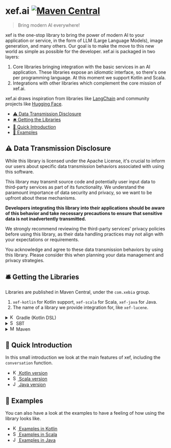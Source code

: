 # xef.ai [![Maven Central](https://img.shields.io/maven-central/v/com.xebia/xef-core?color=4caf50&label=latest%20release)](https://central.sonatype.com/artifact/com.xebia/xef-core)

> Bring modern AI everywhere!

xef is the one-stop library to bring the power of modern AI to your application or service,
in the form of LLM (Large Language Models), image generation, and many others.
Our goal is to make the move to this new world as simple as possible for the developer.
xef.ai is packaged in two layers:
1. Core libraries bringing integration with the basic services in an AI application. 
   These libraries expose an _idiomatic_ interface, so there's one per programming language.
   At this moment we support Kotlin and Scala.
2. Integrations with other libraries which complement the core mission of xef.ai.

xef.ai draws inspiration from libraries like [LangChain](https://docs.langchain.com/docs/)
and community projects like [Hugging Face](https://huggingface.co/).

<!-- TOC -->
* [⚠️ Data Transmission Disclosure](#-data-transmission-disclosure)
* [🛎️ Getting the Libraries](#-getting-the-libraries)
* [📖 Quick Introduction](#-quick-introduction)
* [🚀 Examples](#-examples)
<!-- TOC -->

## ⚠️ Data Transmission Disclosure

While this library is licensed under the Apache License, it's crucial
to inform our users about specific data transmission behaviors associated
with using this software.

This library may transmit source code and potentially user input data to
third-party services as part of its functionality. We understand the paramount
importance of data security and privacy, so we want to be upfront about these mechanisms.

**Developers integrating this library into their applications should be aware
of this behavior and take necessary precautions to ensure that sensitive data
is not inadvertently transmitted.**

We strongly recommend reviewing the third-party services' privacy policies
before using this library, as their data handling practices may not align with
your expectations or requirements.

You acknowledge and agree to these data transmission behaviors by using this
library. Please consider this when planning your data management and privacy
strategies.

## 🛎️ Getting the Libraries

Libraries are published in Maven Central, under the `com.xebia` group.

1. `xef-kotlin` for Kotlin support, `xef-scala` for Scala, `xef-java` for Java.
2. The name of a library we provide integration for, like `xef-lucene`.

<details>
<summary><img src="https://upload.wikimedia.org/wikipedia/commons/3/37/Kotlin_Icon_2021.svg" height="15px" alt="Kotlin logo"> Gradle (Kotlin DSL)</summary>

Libraries are published in Maven Central. You may need to  add that repository explicitly
in your build, if you haven't done it before.

```groovy
repositories { mavenCentral() }
```

Then add the library in the usual way.

```groovy
// In Gradle Kotlin 
dependencies {
    implementation("com.xebia:xef-kotlin:<version>")
}
```

We publish all libraries at once under the same version, so
[version catalogs](https://docs.gradle.org/current/userguide/platforms.html#sec:sharing-catalogs)
could be useful.

</details>

<details>
<summary><img src="https://www.scala-lang.org/resources/img/frontpage/scala-spiral.png" height="15px" alt="Scala logo"> SBT</summary>

```sbt
libraryDependencies += "com.xebia" %% "xef-scala" % "<version>"
```

> **Warning**
> `xef-scala` is currently only available for Scala 3, and depends on project [Loom](https://openjdk.org/projects/loom/),
> so you will need at least Java 20 to use the library.

</details>

<details>
<summary><img src="https://upload.wikimedia.org/wikipedia/commons/5/52/Apache_Maven_logo.svg" height="15px" alt="Maven logo"> Maven</summary>

Libraries are published in Maven Central. You may need to  add that repository explicitly
in your build, if you haven't done it before.

```xml
<dependency>
   <groupId>com.xebia</groupId>
   <artifactId>xef-java</artifactId>
   <version>x.x.x</version>
   <type>pom</type>
   <scope>runtime</scope>
</dependency>
```

</details>

## 📖 Quick Introduction

In this small introduction we look at the main features of xef, including the `conversation` function.

- [<img src="https://upload.wikimedia.org/wikipedia/commons/3/37/Kotlin_Icon_2021.svg" height="15px" alt="Kotlin logo"> Kotlin version](https://github.com/xebia-functional/xef/blob/main/docs/intro/kotlin.md)
- [<img src="https://www.scala-lang.org/resources/img/frontpage/scala-spiral.png" height="15px" alt="Scala logo"> Scala version](https://github.com/xebia-functional/xef/blob/main/docs/intro/scala.md)
- [<img src="https://upload.wikimedia.org/wikipedia/en/thumb/3/30/Java_programming_language_logo.svg/234px-Java_programming_language_logo.svg.png" height="15px" alt="Java logo"> Java version](https://github.com/xebia-functional/xef/blob/main/docs/intro/java.md)

## 🚀 Examples

You can also have a look at the examples to have a feeling of how using the library looks like.

- [<img src="https://upload.wikimedia.org/wikipedia/commons/3/37/Kotlin_Icon_2021.svg" height="15px" alt="Kotlin logo"> Examples in Kotlin](https://github.com/xebia-functional/xef/tree/main/examples/kotlin/src/main/kotlin/com/xebia/functional/xef/conversation)
- [<img src="https://www.scala-lang.org/resources/img/frontpage/scala-spiral.png" height="15px" alt="Scala logo"> Examples in Scala](https://github.com/xebia-functional/xef/tree/main/examples/scala/src/main/scala/com/xebia/functional/xef/examples/scala)
- [<img src="https://upload.wikimedia.org/wikipedia/en/thumb/3/30/Java_programming_language_logo.svg/234px-Java_programming_language_logo.svg.png" height="15px" alt="Java logo"> Examples in Java](https://github.com/xebia-functional/xef/tree/main/examples/java/src/main/java/com/xebia/functional/xef/java/auto)
